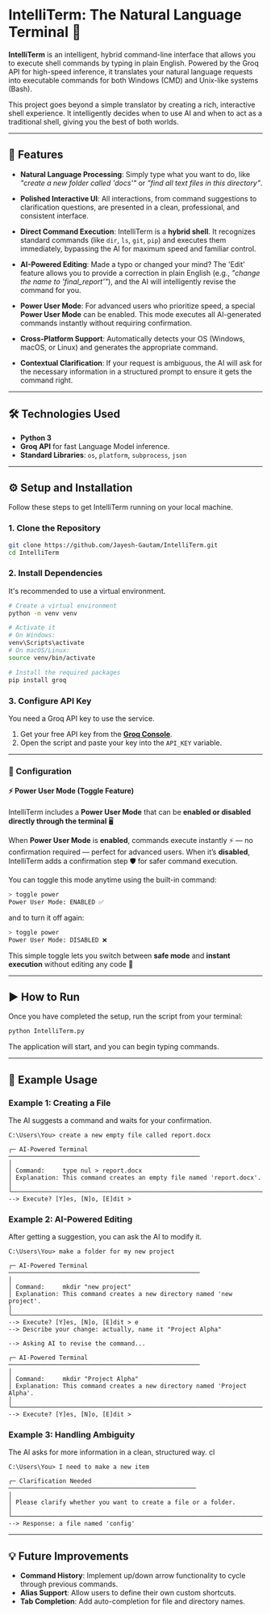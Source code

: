# IntelliTerm: The Natural Language Terminal 🚀



**IntelliTerm** is an intelligent, hybrid command-line interface that allows you to execute shell commands by typing in plain English. Powered by the Groq API for high-speed inference, it translates your natural language requests into executable commands for both Windows (CMD) and Unix-like systems (Bash).

This project goes beyond a simple translator by creating a rich, interactive shell experience. It intelligently decides when to use AI and when to act as a traditional shell, giving you the best of both worlds.

---

## 🌟 Features

* **Natural Language Processing**: Simply type what you want to do, like *"create a new folder called 'docs'"* or *"find all text files in this directory"*.

* **Polished Interactive UI**: All interactions, from command suggestions to clarification questions, are presented in a clean, professional, and consistent interface.

* **Direct Command Execution**: IntelliTerm is a **hybrid shell**. It recognizes standard commands (like `dir`, `ls`, `git`, `pip`) and executes them immediately, bypassing the AI for maximum speed and familiar control.

* **AI-Powered Editing**: Made a typo or changed your mind? The 'Edit' feature allows you to provide a correction in plain English (e.g., *"change the name to 'final_report'"*), and the AI will intelligently revise the command for you.

* **Power User Mode**: For advanced users who prioritize speed, a special **Power User Mode** can be enabled. This mode executes all AI-generated commands instantly without requiring confirmation.

* **Cross-Platform Support**: Automatically detects your OS (Windows, macOS, or Linux) and generates the appropriate command.

* **Contextual Clarification**: If your request is ambiguous, the AI will ask for the necessary information in a structured prompt to ensure it gets the command right.

---

## 🛠️ Technologies Used

* **Python 3**
* **Groq API** for fast Language Model inference.
* **Standard Libraries**: `os`, `platform`, `subprocess`, `json`

---

## ⚙️ Setup and Installation

Follow these steps to get IntelliTerm running on your local machine.

### 1. Clone the Repository
```bash
git clone https://github.com/Jayesh-Gautam/IntelliTerm.git
cd IntelliTerm
````

### 2\. Install Dependencies

It's recommended to use a virtual environment.

```bash
# Create a virtual environment
python -m venv venv

# Activate it
# On Windows:
venv\Scripts\activate
# On macOS/Linux:
source venv/bin/activate

# Install the required packages
pip install groq
```

### 3\. Configure API Key

You need a Groq API key to use the service.

1.  Get your free API key from the **[Groq Console](https://console.groq.com/keys)**.
2.  Open the script and paste your key into the `API_KEY` variable.

-----

### 🔧 Configuration

#### ⚡ Power User Mode (Toggle Feature)

IntelliTerm includes a **Power User Mode** that can be **enabled or disabled directly through the terminal** 🖥️

When **Power User Mode** is **enabled**, commands execute instantly ⚡ — no confirmation required — perfect for advanced users.
When it’s **disabled**, IntelliTerm adds a confirmation step 🛡️ for safer command execution.

You can toggle this mode anytime using the built-in command:

```bash
> toggle power
Power User Mode: ENABLED ✅
```

and to turn it off again:

```bash
> toggle power
Power User Mode: DISABLED ❌
```

This simple toggle lets you switch between **safe mode** and **instant execution** without editing any code 🚀


-----

## ▶️ How to Run

Once you have completed the setup, run the script from your terminal:

```bash
python IntelliTerm.py
```

The application will start, and you can begin typing commands.

-----

## 📝 Example Usage

### Example 1: Creating a File

The AI suggests a command and waits for your confirmation.

```
C:\Users\You> create a new empty file called report.docx

┌─ AI-Powered Terminal ─────────────────────────────────────────────────────
│
│ Command:     type nul > report.docx
│ Explanation: This command creates an empty file named 'report.docx'.
│
└──────────────────────────────────────────────────────────────────────────
--> Execute? [Y]es, [N]o, [E]dit >
```

### Example 2: AI-Powered Editing

After getting a suggestion, you can ask the AI to modify it.

```
C:\Users\You> make a folder for my new project

┌─ AI-Powered Terminal ─────────────────────────────────────────────────────
│
│ Command:     mkdir "new project"
│ Explanation: This command creates a new directory named 'new project'.
│
└──────────────────────────────────────────────────────────────────────────
--> Execute? [Y]es, [N]o, [E]dit > e
--> Describe your change: actually, name it "Project Alpha"

--> Asking AI to revise the command...

┌─ AI-Powered Terminal ─────────────────────────────────────────────────────
│
│ Command:     mkdir "Project Alpha"
│ Explanation: This command creates a new directory named 'Project Alpha'.
│
└──────────────────────────────────────────────────────────────────────────
--> Execute? [Y]es, [N]o, [E]dit >
```

### Example 3: Handling Ambiguity

The AI asks for more information in a clean, structured way.
cl
```
C:\Users\You> I need to make a new item

┌─ Clarification Needed ────────────────────────────────────────────────────
│
│ Please clarify whether you want to create a file or a folder.
│
└──────────────────────────────────────────────────────────────────────────
--> Response: a file named 'config'
```

-----

## 💡 Future Improvements

  * **Command History**: Implement up/down arrow functionality to cycle through previous commands.
  * **Alias Support**: Allow users to define their own custom shortcuts.
  * **Tab Completion**: Add auto-completion for file and directory names.

<!-- end list -->

